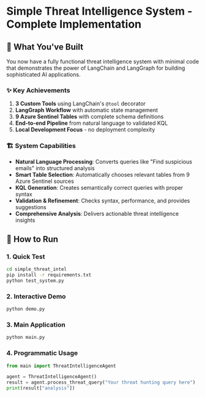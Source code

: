 # Simple Threat Intelligence System - Complete Implementation

## 🎉 What You've Built

You now have a fully functional threat intelligence system with minimal code that demonstrates the power of LangChain and LangGraph for building sophisticated AI applications.

### ✨ Key Achievements

1. **3 Custom Tools** using LangChain's `@tool` decorator
2. **LangGraph Workflow** with automatic state management  
3. **9 Azure Sentinel Tables** with complete schema definitions
4. **End-to-end Pipeline** from natural language to validated KQL
5. **Local Development Focus** - no deployment complexity

### 🏗️ System Capabilities

- **Natural Language Processing**: Converts queries like "Find suspicious emails" into structured analysis
- **Smart Table Selection**: Automatically chooses relevant tables from 9 Azure Sentinel sources
- **KQL Generation**: Creates semantically correct queries with proper syntax
- **Validation & Refinement**: Checks syntax, performance, and provides suggestions
- **Comprehensive Analysis**: Delivers actionable threat intelligence insights

## 🚀 How to Run

### 1. Quick Test
```bash
cd simple_threat_intel
pip install -r requirements.txt
python test_system.py
```

### 2. Interactive Demo
```bash
python demo.py
```

### 3. Main Application
```bash
python main.py
```

### 4. Programmatic Usage
```python
from main import ThreatIntelligenceAgent

agent = ThreatIntelligenceAgent()
result = agent.process_threat_query("Your threat hunting query here")
print(result["analysis"])
```